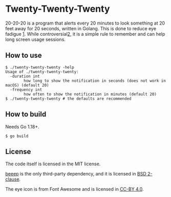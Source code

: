 # Twenty-Twenty-Twenty

20-20-20 is a program that alerts every 20 minutes to look something at 20 feet
away for 20 seconds, written in Golang. This is done to reduce eye fadigue [1].
While controversial[2][3], it is a simple rule to remember and can help long
screen usage sessions.


## How to use

```
$ ./twenty-twenty-twenty -help
Usage of ./twenty-twenty-twenty:
  -duration int
    	how long to show the notification in seconds (does not work in macOS) (default 20)
  -frequency int
    	how often to show the notification in minutes (default 20)
$ ./twenty-twenty-twenty # the defaults are recommended
```

## How to build

Needs Go 1.18+.

```
$ go build
```

## License

The code itself is licensed in the MIT license.

[beeep](https://github.com/gen2brain/beeep) is the only third-party
dependency, and it is licensed in [BSD
2-clause](https://github.com/gen2brain/beeep/blob/master/LICENSE).

The eye icon is from Font Awesome and is licensed in [CC-BY
4.0](https://creativecommons.org/licenses/by/4.0/).

[1]: https://www.allaboutvision.com/conditions/refractive-errors/what-is-20-20-20-rule/
[2]: https://pubmed.ncbi.nlm.nih.gov/36473088/
[3]: https://modernod.com/articles/2023-july-aug/myth-busting-the-202020-rule?c4src=article:infinite-scroll
